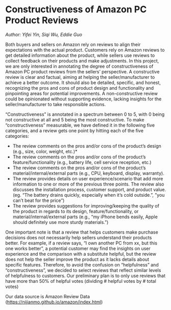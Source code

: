# Constructiveness of Amazon PC Product Reviews
*Author: Yifei Yin, Siqi Wu, Eddie Guo*

Both buyers and sellers on Amazon rely on reviews to align their expectations with the actual product. Customers rely on Amazon reviews to get detailed information about the product, while sellers use reviews to collect feedback on their products and make adjustments. In this project, we are only interested in annotating the degree of constructiveness of Amazon PC product reviews from the sellers’ perspective. A constructive review is clear and factual, aiming at helping the seller/manufacturer to achieve a better outcome. It should also be detailed, specific, and honest, recognizing the pros and cons of product design and functionality and pinpointing areas for potential improvements. A non-constructive review could be opinionated without supporting evidence, lacking insights for the seller/manufacturer to take responsible actions.

“Constructiveness” is annotated in a spectrum between 0 to 5, with 0 being not constructive at all and 5 being the most constructive. To make “constructiveness” measurable, we have defined it in the following five categories, and a review gets one point by hitting each of the five categories:
- The review comments on the pros and/or cons of the product’s design (e.g.,  size, color, weight, etc.)*
- The review comments on the pros and/or cons of the product’s feature/functionality (e.g., battery life, cell service reception, etc.)
- The review comments on the pros and/or cons of the product’s material/internal/external parts (e.g., CPU, keyboard, display, warranty).
- The review provides details on user experience/scenario that add more information to one or more of the previous three points. The review also discusses the installation process, customer support, and product value. (eg. “The battery drains quickly, especially when it’s cold outside.”, ”you can’t beat for the price”)
- The review provides suggestions for improving/keeping the quality of the product in regards to its design, feature/functionality, or material/internal/external parts (e.g., “my iPhone bends easily, Apple should definitely use more sturdy materials.”) 

One important note is that a review that helps customers make purchase decisions does not necessarily help sellers understand their products better. For example, if a review says, “I own another PC from xx, but this one works better”, a potential customer may find the insights on user experience and the comparison with a substitute helpful, but the review does not help the seller improve the product as it lacks details about specific features. Therefore, to avoid the confusion on “helpfulness” and “constructiveness”, we decided to select reviews that reflect similar levels of helpfulness to customers. Our preliminary plan is to only use reviews that have more than 50% of helpful votes (dividing # helpful votes by # total votes)

Our data source is Amazon Review Data (https://nijianmo.github.io/amazon/index.html)

